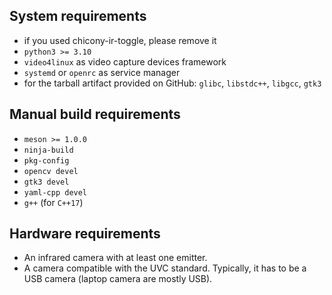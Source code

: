 ## System requirements
* if you used chicony-ir-toggle, please remove it
* `python3 >= 3.10`
* `video4linux` as video capture devices framework
* `systemd` or `openrc` as service manager
* for the tarball artifact provided on GitHub: `glibc`, `libstdc++`, `libgcc`, `gtk3`

## Manual build requirements
* `meson >= 1.0.0`
* `ninja-build`
* `pkg-config`
* `opencv devel`
* `gtk3 devel`
* `yaml-cpp devel`
* `g++` (for `C++17`)

## Hardware requirements
* An infrared camera with at least one emitter.
* A camera compatible with the UVC standard. Typically, it has to be a USB camera (laptop camera are mostly USB).